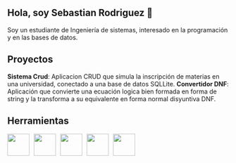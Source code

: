 ## Hola, soy Sebastian Rodriguez 👋

<!--
**sebastianrod22/sebastianrod22** is a ✨ _special_ ✨ repository because its `README.md` (this file) appears on your GitHub profile.

Here are some ideas to get you started:

- 🔭 I’m currently working on ...
- 🌱 I’m currently learning ...
- 👯 I’m looking to collaborate on ...
- 🤔 I’m looking for help with ...
- 💬 Ask me about ...
- 📫 How to reach me: ...
- 😄 Pronouns: ...
- ⚡ Fun fact: ...
-->
Soy un estudiante de Ingeniería de sistemas, interesado en la programación y en las bases de datos.

## Proyectos
**Sistema Crud**: Aplicacion CRUD que simula la inscripción de materias en una universidad, conectado a una base de datos SQLLite.
**Convertidor DNF**: Aplicación que convierte una ecuación logica bien formada en forma de string y la transforma a su equivalente en forma normal disyuntiva DNF.

## Herramientas
<div style="display: flex; gap: 10px; align-items: center;">
  <img src="https://cdn.jsdelivr.net/gh/devicons/devicon@latest/icons/python/python-original.svg" height="50px" />
  <img src="https://cdn.jsdelivr.net/gh/devicons/devicon@latest/icons/java/java-original.svg" height="50px" />
  <img src="https://cdn.jsdelivr.net/gh/devicons/devicon@latest/icons/postgresql/postgresql-original.svg" height="50px" />
  <img src="https://cdn.jsdelivr.net/gh/devicons/devicon@latest/icons/vscode/vscode-original.svg" height="50px" />
  <img src="https://cdn.jsdelivr.net/gh/devicons/devicon@latest/icons/linux/linux-original.svg" height="50px" />
          
</div>
          
          

